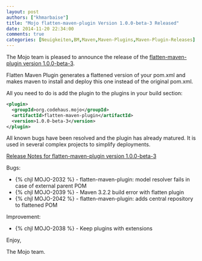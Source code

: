 ```yaml
---
layout: post
authors: ["khmarbaise"]
title: "Mojo flatten-maven-plugin Version 1.0.0-beta-3 Released"
date: 2014-11-20 22:34:00
comments: true
categories: [Neuigkeiten,BM,Maven,Maven-Plugins,Maven-Plugin-Releases]
---
```

The Mojo team is pleased to announce the release of the 
[flatten-maven-plugin version 1.0.0-beta-3](http://mojo.codehaus.org/flatten-maven-plugin/).

Flatten Maven Plugin generates a flattened version of your pom.xml and makes
maven to install and deploy this one instead of the original pom.xml.

All you need to do is add the plugin to the plugins in your build section:

``` xml
<plugin>
  <groupId>org.codehaus.mojo</groupId>
  <artifactId>flatten-maven-plugin</artifactId>
  <version>1.0.0-beta-3</version>
</plugin>
```

All known bugs have been resolved and the plugin has already matured. It is
used in several complex projects to simplify deployments.

<!-- more -->

[Release Notes for flatten-maven-plugin version 1.0.0-beta-3](http://jira.codehaus.org/secure/ReleaseNote.jspa?projectId=11062&version=20426)

Bugs:

 * {% chjl MOJO-2032 %} - flatten-maven-plugin: model resolver fails in case of external parent POM
 * {% chjl MOJO-2039 %} - Maven 3.2.2 build error with flatten plugin
 * {% chjl MOJO-2042 %} - flatten-maven-plugin: adds central repository to flattened POM

Improvement:

 * {% chjl MOJO-2038 %} - Keep plugins with extensions

Enjoy,

The Mojo team. 
